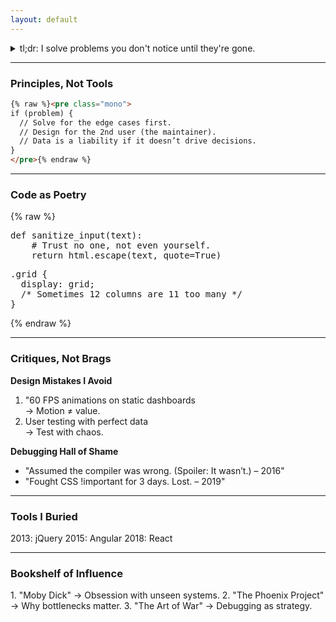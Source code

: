```yaml
---
layout: default
---
```


<!-- TL;DR Section -->
<details>
  <summary class="mono">tl;dr: I solve problems you don't notice until they're gone.</summary>
  <p><em>11 years of quiet fixes...</em></p>
</details>

---

### Principles, Not Tools
```html
{% raw %}<pre class="mono">
if (problem) {  
  // Solve for the edge cases first.  
  // Design for the 2nd user (the maintainer).  
  // Data is a liability if it doesn’t drive decisions.  
}
</pre>{% endraw %}
```
---

### Code as Poetry

{% raw %}
<pre class="mono">
def sanitize_input(text):
    <span class="comment"># Trust no one, not even yourself.</span>
    return html.escape(text, quote=True)
</pre>

<pre class="mono">
.grid {
  display: grid;
  <span class="comment">/* Sometimes 12 columns are 11 too many */</span>
}
</pre>
{% endraw %}

---

### Critiques, Not Brags

**Design Mistakes I Avoid**  

1. "60 FPS animations on static dashboards  
   → Motion ≠ value.  
2. User testing with perfect data  
   → Test with chaos.  

**Debugging Hall of Shame**
- "Assumed the compiler was wrong. (Spoiler: It wasn’t.) – 2016"  
- "Fought CSS !important for 3 days. Lost. – 2019"  

---

### Tools I Buried

<div class="timeline"> <span class="timeline-item">2013: jQuery</span> <span class="timeline-item">2015: Angular</span> <span class="timeline-item">2018: React</span> </div>

---

### Bookshelf of Influence

<div class="books"> 1. "Moby Dick" → Obsession with unseen systems. 2. "The Phoenix Project" → Why bottlenecks matter. 3. "The Art of War" → Debugging as strategy. </div>

